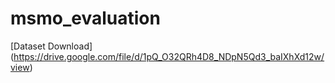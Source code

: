 # msmo_evaluation

[Dataset Download] (https://drive.google.com/file/d/1pQ_O32QRh4D8_NDpN5Qd3_baIXhXd12w/view)
